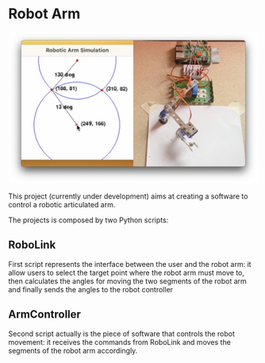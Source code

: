 # Robot Arm

![Robot Arm](public/img/capture-02.jpeg)

This project (currently under development) aims at creating a software to control a robotic articulated arm.

The projects is composed by two Python scripts:

## RoboLink

First script represents the interface between the user and the robot arm: it allow users to select the target point where the robot arm must move to, then calculates the angles for moving the two segments of the robot arm and finally sends the angles to the robot controller


## ArmController

Second script actually is the piece of software that controls the robot movement: it receives the commands from RoboLink and moves the segments of the robot arm accordingly.

